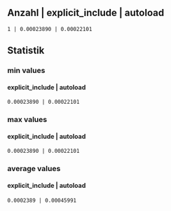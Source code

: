 

## Anzahl | explicit_include | autoload

```
1 | 0.00023890 | 0.00022101
```

## Statistik
### min values
#### explicit_include | autoload
```
0.00023890 | 0.00022101
```
### max values
#### explicit_include | autoload
```
0.00023890 | 0.00022101
```
### average values
#### explicit_include | autoload
```
0.0002389 | 0.00045991
``` 
 